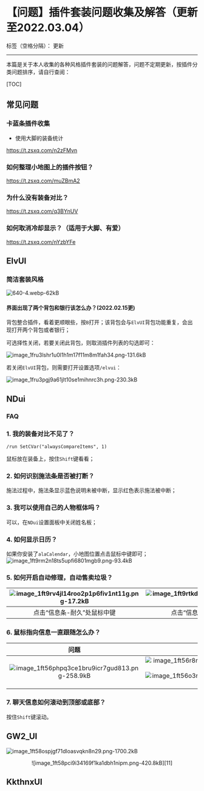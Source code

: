 ﻿# 【问题】插件套装问题收集及解答（更新至2022.03.04）

标签（空格分隔）： 更新

---

本篇是关于本人收集的各种风格插件套装的问题解答，问题不定期更新，按插件分类问题排序，请自行查阅：

[TOC]

## 常见问题

### 卡蓝条插件收集

- 使用大脚的装备统计

https://t.zsxq.com/n2zFMvn

### 如何整理小地图上的插件按钮？

https://t.zsxq.com/muZBmA2

### 为什么没有装备对比？

https://t.zsxq.com/q3BYnUV

### 如何取消冷却显示？（适用于大脚、有爱）

https://t.zsxq.com/nYzbYFe

## ElvUI

### 简洁套装风格

![640-4.webp-62kB][1]

#### 界面出现了两个背包和银行该怎么办？(2022.02.15更)

背包整合插件，看着更顺眼些，按`B`打开；该背包会与`ElvUI`背包功能重复，会出现打开两个背包或者银行；

可选择性关闭，若要关闭此背包，则取消插件列表的勾选即可：

![image_1fru3lshr1u0l1h1m17f11m8m1fah34.png-131.6kB][2]

若关闭`ElvUI`背包，则需要打开设置选项`/elvui`：

![image_1fru3pgj9a61jlt10se1mihnrc3h.png-230.3kB][3]


## NDui

### FAQ

### 1. 我的装备对比不见了？
```
/run SetCVar("alwaysCompareItems", 1)
```
鼠标放在装备上，按住`Shift`键看看；

### 2. 如何识别施法条是否被打断？
施法过程中，施法条显示蓝色说明未被中断，显示红色表示施法被中断；

### 3. 我可以使用自己的人物框体吗？
可以，在`NDui`设置面板中关闭姓名板；

### 4. 如何显示日历？
如果你安装了`alaCalendar`，小地图位置点击鼠标中键即可；
![image_1ft9rm2n18ts5upfi6801mgb9.png-93.4kB][4]

### 5. 如何开启自动修理，自动售卖垃圾？

|![image_1ft9rv4jl14roo2p1p6fiv1nt11g.png-17.2kB][6]|![image_1ft9rtkd6hmnoco14mcf7f1c8k13.png-17.3kB][5]|
|:-:|:-:|
|点击“信息条-耐久”处鼠标中键|点击“信息条-金币”处的鼠标中键|

### 6. 鼠标指向信息一直跟随怎么办？

|问题|解答|
|:-:|:-:|
|![image_1ft56phpq3ce1bru9icr7gud813.png-258.9kB][7]|![image_1ft56r8n61hhd1i8j58tdu71bdu1t.png-13.8kB][8]<br>![image_1ft56o3mv19mu17451j8e6oi34km.png-545.3kB][9]|

### 7. 聊天信息如何滚动到顶部或底部？

按住`Shift`键滚动。


## GW2_UI

![image_1ft58ospjgf71dloasvqkn8n29.png-1700.2kB][10]

<center>![image_1ft58pci9i34169f1ka1dbh1nipm.png-420.8kB][11]</center>

## KkthnxUI


  [1]: http://static.zybuluo.com/usiege/lohj1tddknw18tsid0ye1htb/640-4.webp
  [2]: http://static.zybuluo.com/usiege/o0t69iojrmcxfo9lrva018sb/image_1fru3lshr1u0l1h1m17f11m8m1fah34.png
  [3]: http://static.zybuluo.com/usiege/9bdgylfsyeddmcel5a11h96m/image_1fru3pgj9a61jlt10se1mihnrc3h.png
  [4]: http://static.zybuluo.com/usiege/eha6sbj7bhgsbek3ws9bvb1k/image_1ft9rm2n18ts5upfi6801mgb9.png
  [5]: http://static.zybuluo.com/usiege/mpo7lregmxg2rgrdxdxay433/image_1ft9rtkd6hmnoco14mcf7f1c8k13.png
  [6]: http://static.zybuluo.com/usiege/zme035fdwzm2j1in2cs4g3vn/image_1ft9rv4jl14roo2p1p6fiv1nt11g.png
  [7]: http://static.zybuluo.com/usiege/5eksvzpys7pvjn1hz1onj3v6/image_1ft56phpq3ce1bru9icr7gud813.png
  [8]: http://static.zybuluo.com/usiege/d8jrh9mngy57bwyrv3cn207k/image_1ft56r8n61hhd1i8j58tdu71bdu1t.png
  [9]: http://static.zybuluo.com/usiege/vxnfgp8pvz9mhc8nni91z7sk/image_1ft56o3mv19mu17451j8e6oi34km.png
  [10]: http://static.zybuluo.com/usiege/968zgft17sutfqsasa9vekfe/image_1ft58ospjgf71dloasvqkn8n29.png
  [11]: http://static.zybuluo.com/usiege/eie46lo7sdz4m6lawfcaa0vk/image_1ft58pci9i34169f1ka1dbh1nipm.png